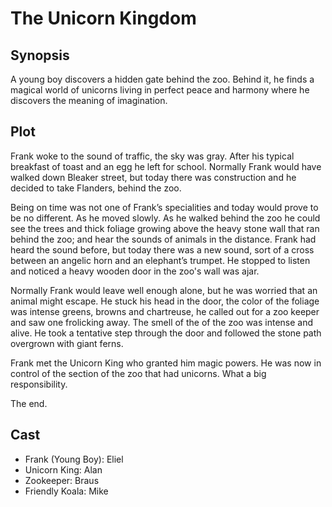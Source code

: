 # The Unicorn Kingdom

## Synopsis

A young boy discovers a hidden gate behind the zoo.
Behind it, he finds a magical world of unicorns living in perfect peace and harmony where he discovers the meaning of imagination.

## Plot

Frank woke to the sound of traffic, the sky was gray.
After his typical breakfast of toast and an egg he left for school.
Normally Frank would have walked down Bleaker street, but today there was construction and he decided to take Flanders, behind the zoo.

Being on time was not one of Frank’s specialities and today would prove to be no different.
As he moved slowly.
As he walked behind the zoo he could see the trees and thick foliage growing above the heavy stone wall that ran behind the zoo; and hear the sounds of animals in the distance.
Frank had heard the sound before, but today there was a new sound, sort of a cross between an angelic horn and an elephant’s trumpet.
He stopped to listen and noticed a heavy wooden door in the zoo's wall was ajar.

Normally Frank would leave well enough alone, but he was worried that an animal might escape.
He stuck his head in the door, the color of the foliage was intense greens, browns and chartreuse, he called out for a zoo keeper and saw one frolicking away.
The smell of the of the zoo was intense and alive.
He took a tentative step through the door and followed the stone path overgrown with giant ferns.

Frank met the Unicorn King who granted him magic powers. He was now in control of the section of the zoo that had unicorns. What a big responsibility. 

The end.

## Cast

* Frank (Young Boy): Eliel
* Unicorn King: Alan
* Zookeeper: Braus
* Friendly Koala: Mike

